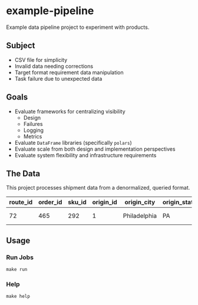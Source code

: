 # example-pipeline

Example data pipeline project to experiment with products.

## Subject

- CSV file for simplicity
- Invalid data needing corrections
- Target format requirement data manipulation
- Task failure due to unexpected data

## Goals

- Evaluate frameworks for centralizing visibility
  - Design
  - Failures
  - Logging
  - Metrics
- Evaluate `DataFrame` libraries (specifically `polars`)
- Evaluate scale from both design and implementation perspectives
- Evaluate system flexibility and infrastructure requirements

## The Data

This project processes shipment data from a denormalized, queried format.

|route_id|order_id                     |sku_id|origin_id                                    |origin_city |origin_state|origin_zip|origin_country|dest_id|dest_city|dest_state|dest_zip|dest_country|weight            |weight_uom|quantity         |quantity_uom|linehaul_cost      |linehaul_cost_uom|
|--------|-----------------------------|------|---------------------------------------------|------------|------------|----------|--------------|-------|---------|----------|--------|------------|------------------|----------|-----------------|------------|-------------------|-----------------|
|72      |465                          |292   |1                                            |Philadelphia|PA          |20134     |US            |2      |Vancouver|BC        |ABC DFG |CA          |279.429           |LBS       |3.2372           |PLT         |-344.4967          |USD              |

## Usage

### Run Jobs

```shell
make run
```

### Help

```shell
make help
```
